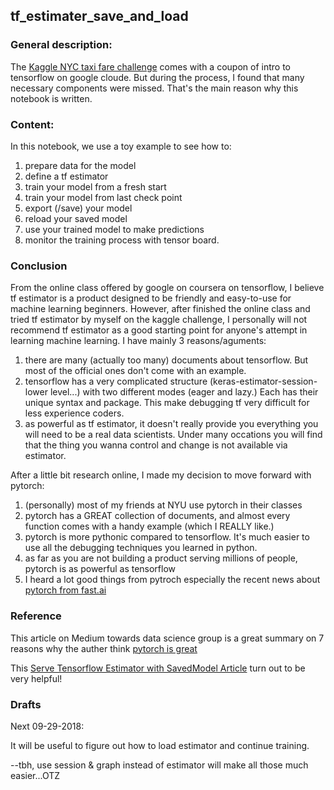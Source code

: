 ## tf_estimater_save_and_load

### **General description:**  
The [Kaggle NYC taxi fare challenge](https://www.kaggle.com/c/new-york-city-taxi-fare-prediction) comes with a coupon of intro to tensorflow on google cloude. But during the process, I found that many necessary components were missed. That's the main reason why this notebook is written.

### **Content:**  
In this notebook, we use a toy example to see how to:
1. prepare data for the model
2. define a tf estimator
3. train your model from a fresh start
4. train your model from last check point
5. export (/save) your model
6. reload your saved model
7. use your trained model to make predictions
8. monitor the training process with tensor board.

### **Conclusion**  
From the online class offered by google on coursera on tensorflow, I believe tf estimator is a product designed to be friendly and easy-to-use for machine learning beginners. However, after finished the online class and tried tf estimator by myself on the kaggle challenge, I personally will not recommend tf estimator as a good starting point for anyone's attempt in learning machine learning. I have mainly 3 reasons/aguments: 
1. there are many (actually too many) documents about tensorflow. But most of the official ones don't come with an example. 
2. tensorflow has a very complicated structure (keras-estimator-session-lower level...) with two different modes (eager and lazy.) Each has their unique syntax and package. This make debugging tf very difficult for less experience coders.
3. as powerful as tf estimator, it doesn't really provide you everything you will need to be a real data scientists. Under many occations you will find that the thing you wanna control and change is not available via estimator.

After a little bit research online, I made my decision to move forward with pytorch:
1. (personally) most of my friends at NYU use pytorch in their classes
2. pytorch has a GREAT collection of documents, and almost every function comes with a handy example (which I REALLY like.)
3. pytorch is more pythonic compared to tensorflow. It's much easier to use all the debugging techniques you learned in python.
4. as far as you are not building a product serving millions of people, pytorch is as powerful as tensorflow
5. I heard a lot good things from pytroch especially the recent news about [pytorch from fast.ai](http://www.fast.ai/2017/09/08/introducing-pytorch-for-fastai/)


### **Reference**  
This article on Medium towards data science group is a great summary on 7 reasons why the auther think [pytorch is great](https://towardsdatascience.com/pytorch-vs-tensorflow-spotting-the-difference-25c75777377b)

This [Serve Tensorflow Estimator with SavedModel Article](http://shzhangji.com/blog/2018/05/14/serve-tensorflow-estimator-with-savedmodel/) turn out to be very helpful!





### **Drafts**

Next 09-29-2018:

It will be useful to figure out how to load estimator and continue training.

--tbh, use session & graph instead of estimator will make all those much easier...OTZ
